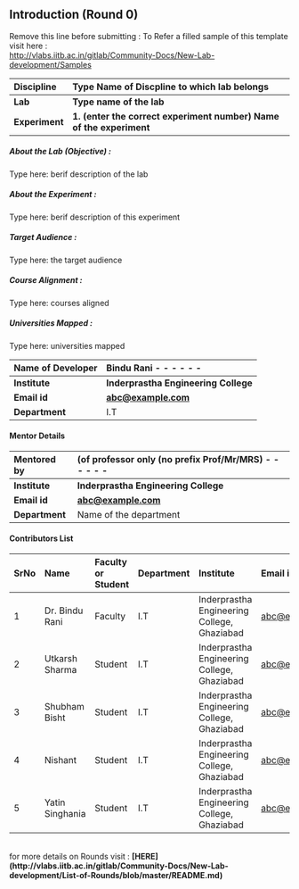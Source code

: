 ## Introduction (Round 0)

Remove this line before submitting : To Refer a filled sample of this template visit here : <br> http://vlabs.iitb.ac.in/gitlab/Community-Docs/New-Lab-development/Samples
<br>

<b>Discipline | <b>Type Name of Discpline  to which lab belongs
:--|:--|
<b> Lab | <b> Type name of the lab
<b> Experiment|     <b> 1. (enter the correct experiment number) Name of the experiment

<h5> About the Lab (Objective) : </h5>

Type here: berif description of the lab

<h5> About the Experiment : </h5>

Type here: berif description of this experiment

<h5> Target Audience : </h5>

Type here: the target audience

<h5> Course Alignment : </h5>

Type here: courses aligned

<h5> Universities Mapped : </h5>

Type here: universities mapped

<b>Name of Developer | <b> Bindu Rani - - - - - -
:--|:--|
<b> Institute | <b> Inderprastha Engineering College
<b> Email id|     <b> abc@example.com
<b> Department | I.T

#### Mentor Details

<b>Mentored by | <b> (of professor only (no prefix Prof/Mr/MRS) - - - - - -
:--|:--|
<b> Institute | <b> Inderprastha Engineering College
<b> Email id|     <b> abc@example.com
<b> Department | Name of the department

#### Contributors List

SrNo | Name | Faculty or Student | Department| Institute | Email id
:--|:--|:--|:--|:--|:--|
1 | Dr. Bindu Rani | Faculty | I.T | Inderprastha Engineering College, Ghaziabad | abc@example.com
2 | Utkarsh Sharma | Student | I.T | Inderprastha Engineering College, Ghaziabad |abc@example.com
3 | Shubham Bisht | Student | I.T | Inderprastha Engineering College, Ghaziabad |abc@example.com
4 | Nishant | Student | I.T | Inderprastha Engineering College, Ghaziabad |abc@example.com
5 | Yatin Singhania | Student | I.T | Inderprastha Engineering College, Ghaziabad |abc@example.com

<br>
for more details on Rounds visit : <b> [HERE](http://vlabs.iitb.ac.in/gitlab/Community-Docs/New-Lab-development/List-of-Rounds/blob/master/README.md) </b>
